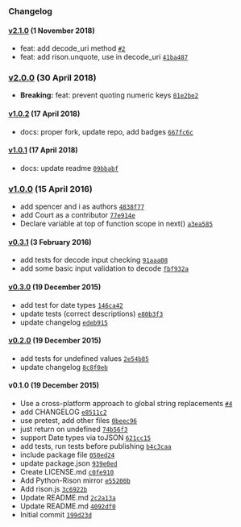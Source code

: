 ### Changelog

#### [v2.1.0](https://github.com/w33ble/rison-node/compare/v2.0.0...v2.1.0) (1 November 2018)
- feat: add decode_uri method [`#2`](https://github.com/w33ble/rison-node/pull/2)
- feat: add rison.unquote, use in decode_uri [`41ba487`](https://github.com/w33ble/rison-node/commit/41ba487d05ba623ce8bcde5da96517df61e2e7ff)

### [v2.0.0](https://github.com/w33ble/rison-node/compare/v1.0.2...v2.0.0) (30 April 2018)
- **Breaking:** feat: prevent quoting numeric keys [`01e2be2`](https://github.com/w33ble/rison-node/commit/01e2be2fb546fdeea9f68cd5fd9087660cc1802c)

#### [v1.0.2](https://github.com/w33ble/rison-node/compare/v1.0.1...v1.0.2) (17 April 2018)
- docs: proper fork, update repo, add badges [`667fc6c`](https://github.com/w33ble/rison-node/commit/667fc6cd6a3ef4022228dd5de6f1d8a28b153eba)

#### [v1.0.1](https://github.com/w33ble/rison-node/compare/v1.0.0...v1.0.1) (17 April 2018)
- docs: update readme [`09bbabf`](https://github.com/w33ble/rison-node/commit/09bbabf3959d77bf26caa84f7221b3625992d27c)

### [v1.0.0](https://github.com/w33ble/rison-node/compare/v0.3.1...v1.0.0) (15 April 2016)
- add spencer and i as authors [`4838f77`](https://github.com/w33ble/rison-node/commit/4838f77084905fc2afe5b7aca793dfdc86302aa6)
- add Court as a contributor [`77e914e`](https://github.com/w33ble/rison-node/commit/77e914ea6d80915577cadbc26f1ebbbdece2dde3)
- Declare variable at top of function scope in next() [`a3ea585`](https://github.com/w33ble/rison-node/commit/a3ea585d9417c00747ff04a74732bfd6e4f40b3e)

#### [v0.3.1](https://github.com/w33ble/rison-node/compare/v0.3.0...v0.3.1) (3 February 2016)
- add tests for decode input checking [`91aaa08`](https://github.com/w33ble/rison-node/commit/91aaa08518a1751f79456604c63810477381679d)
- add some basic input validation to decode [`fbf932a`](https://github.com/w33ble/rison-node/commit/fbf932a6bc98161ba46190c6906988671b4b1abe)

#### [v0.3.0](https://github.com/w33ble/rison-node/compare/v0.2.0...v0.3.0) (19 December 2015)
- add test for date types [`146ca42`](https://github.com/w33ble/rison-node/commit/146ca423a3dc11001c02af237a1a07a6b67dc680)
- update tests (correct descriptions) [`e80b3f3`](https://github.com/w33ble/rison-node/commit/e80b3f31f648176b012aea8fb81a90b2d84fdc4e)
- update changelog [`edeb915`](https://github.com/w33ble/rison-node/commit/edeb915fae9d753907cda33857a8631a26fa3c4e)

#### [v0.2.0](https://github.com/w33ble/rison-node/compare/v0.1.0...v0.2.0) (19 December 2015)
- add tests for undefined values [`2e54b85`](https://github.com/w33ble/rison-node/commit/2e54b85e33172dbd367bb464fd9032138bfbf097)
- update changelog [`8c8f0eb`](https://github.com/w33ble/rison-node/commit/8c8f0eb56ad3f9ea2a43aa40522f8c979f938181)

#### v0.1.0 (19 December 2015)
- Use a cross-platform approach to global string replacements [`#4`](https://github.com/w33ble/rison-node/pull/4)
- add CHANGELOG [`e8511c2`](https://github.com/w33ble/rison-node/commit/e8511c2a98dcc34ae7681ad539e61c5c8470336c)
- use pretest, add other files [`0beec96`](https://github.com/w33ble/rison-node/commit/0beec960e85c141e66217e58130189c1878f9366)
- just return on undefined [`74b56f3`](https://github.com/w33ble/rison-node/commit/74b56f319d7c1367607a1ae93c9e5a4d53124a20)
- support Date types via toJSON [`621cc15`](https://github.com/w33ble/rison-node/commit/621cc15f79bf87d53be3c7437b92242d7f96d9d1)
- add tests, run tests before publishing [`b4c3caa`](https://github.com/w33ble/rison-node/commit/b4c3caa2c729d4a8aa3a9be146b156016fa9c668)
- include package file [`050ed24`](https://github.com/w33ble/rison-node/commit/050ed2439399df3716fc73ed28845ab09aa8cf69)
- update package.json [`939e0ed`](https://github.com/w33ble/rison-node/commit/939e0ed812feb6338d93b4e8266df4216b353880)
- Create LICENSE.md [`c0fe910`](https://github.com/w33ble/rison-node/commit/c0fe91066d9f62cc6f9893026d51de98fb1fbe53)
- Add Python-Rison mirror [`e55200b`](https://github.com/w33ble/rison-node/commit/e55200b19662e7bc6cddd6cc5f1d90fbd172e8e3)
- Add rison.js [`3c6922b`](https://github.com/w33ble/rison-node/commit/3c6922b45d89cd0efcacbb59d8998b3f9c6f1807)
- Update README.md [`2c2a13a`](https://github.com/w33ble/rison-node/commit/2c2a13ac5fde1671e0d918b1ca8b01de559bca6d)
- Update README.md [`4092df0`](https://github.com/w33ble/rison-node/commit/4092df0496488d260e6bff82a5d4428e4f21821d)
- Initial commit [`199d23d`](https://github.com/w33ble/rison-node/commit/199d23df569d6f8de4a5a6f165a9ecc7a5e13ae7)
